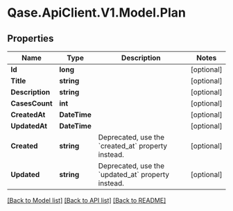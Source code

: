 # Qase.ApiClient.V1.Model.Plan

## Properties

Name | Type | Description | Notes
------------ | ------------- | ------------- | -------------
**Id** | **long** |  | [optional] 
**Title** | **string** |  | [optional] 
**Description** | **string** |  | [optional] 
**CasesCount** | **int** |  | [optional] 
**CreatedAt** | **DateTime** |  | [optional] 
**UpdatedAt** | **DateTime** |  | [optional] 
**Created** | **string** | Deprecated, use the &#x60;created_at&#x60; property instead. | [optional] 
**Updated** | **string** | Deprecated, use the &#x60;updated_at&#x60; property instead. | [optional] 

[[Back to Model list]](../../README.md#documentation-for-models) [[Back to API list]](../../README.md#documentation-for-api-endpoints) [[Back to README]](../../README.md)

